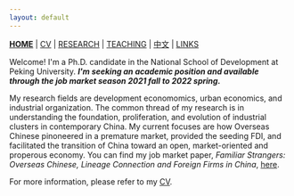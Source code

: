 ```yaml
---
layout: default
---
```



[**HOME**](./) | [CV](./assets/FanghaoChen_AcademiaCV_eng-210821.pdf) | [RESEARCH](./research.md) | [TEACHING](./teaching.md) | [中文](./Chinese.md) | [LINKS](./links.md)

Welcome! I'm a Ph.D. candidate in the National School of Development at Peking University. _**I'm seeking an academic position and available through the job market season 2021 fall to 2022 spring.**_ 

My research fields are development economomics, urban economics, and industrial organization. The common thread of my research is in understanding the foundation, proliferation, and evolution of industrial clusters in contemporary China. My current focuses are how Overseas Chinese pinoneered in a premature market, provided the seeding FDI, and facilitated the transition of China toward an open, market-oriented and properous economy. You can find my job market paper, _Familiar Strangers: Overseas Chinese, Lineage Connection and Foreign Firms in China_, [here](./assets/JMP_210811.pdf). 

For more information, please refer to my [CV](./assets/FanghaoChen_AcademiaCV_eng-210823.pdf). 

